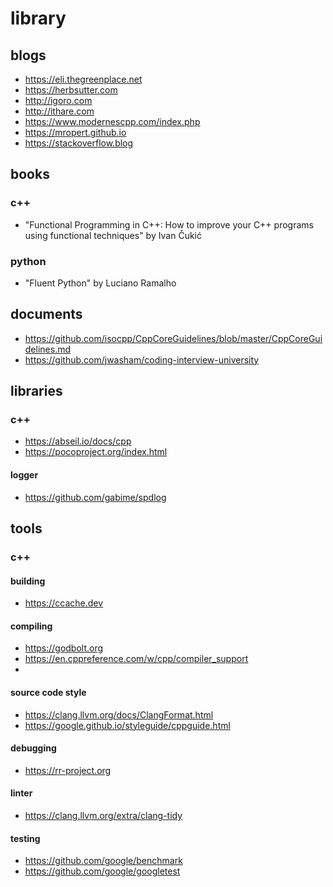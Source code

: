 # library

## blogs

- https://eli.thegreenplace.net
- https://herbsutter.com
- http://igoro.com
- http://ithare.com
- https://www.modernescpp.com/index.php
- https://mropert.github.io
- https://stackoverflow.blog

## books

### c++

- "Functional Programming in C++: How to improve your C++ programs using functional techniques" by Ivan Čukić

### python

- "Fluent Python" by Luciano Ramalho

## documents

- https://github.com/isocpp/CppCoreGuidelines/blob/master/CppCoreGuidelines.md
- https://github.com/jwasham/coding-interview-university

## libraries

### c++

- https://abseil.io/docs/cpp
- https://pocoproject.org/index.html

#### logger

- https://github.com/gabime/spdlog

## tools

### c++

#### building

- https://ccache.dev

#### compiling

- https://godbolt.org
- https://en.cppreference.com/w/cpp/compiler_support
- 
#### source code style

- https://clang.llvm.org/docs/ClangFormat.html
- https://google.github.io/styleguide/cppguide.html

#### debugging

- https://rr-project.org

#### linter

- https://clang.llvm.org/extra/clang-tidy

#### testing

- https://github.com/google/benchmark
- https://github.com/google/googletest
